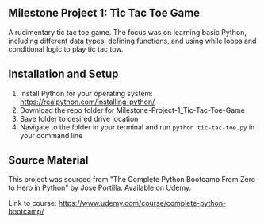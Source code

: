 ## Milestone Project 1: Tic Tac Toe Game
A rudimentary tic tac toe game. The focus was on learning basic Python, including different data types, defining functions, and using while loops and conditional logic to play tic tac tow.

## Installation and Setup
1. Install Python for your operating system: https://realpython.com/installing-python/
2. Download the repo folder for Milestone-Project-1_Tic-Tac-Toe-Game
3. Save folder to desired drive location
4. Navigate to the folder in your terminal and run `python tic-tac-toe.py` in your command line

## Source Material
This project was sourced from "The Complete Python Bootcamp From Zero to Hero in Python" by Jose Portilla. Available on Udemy. 

Link to course: https://www.udemy.com/course/complete-python-bootcamp/